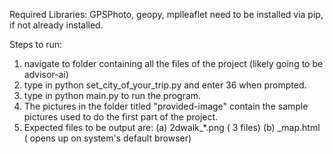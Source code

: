  Required Libraries:
 GPSPhoto, geopy, mplleaflet need to be installed via pip, if not already installed.
 
 Steps to run:
 1. navigate to folder containing all the files of the project (likely going to be advisor-ai)
 2. type in python set_city_of_your_trip.py and enter 36 when prompted.
 3. type in python main.py to run the program.
 4. The pictures in the folder titled "provided-image" contain the sample pictures used to do the first part of the project.
 5. Expected files to be output are: 
        (a) 2dwalk_*.png ( 3 files)
        (b) _map.html ( opens up on system's default browser)